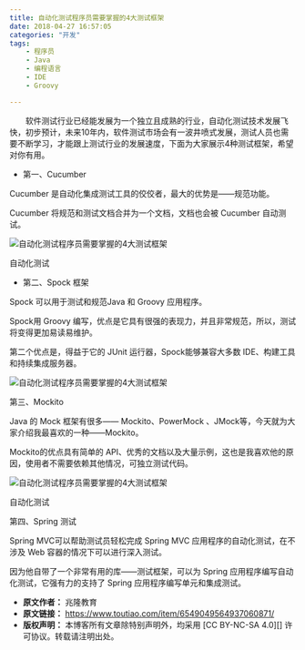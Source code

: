 ```yaml
---
title: 自动化测试程序员需要掌握的4大测试框架
date: 2018-04-27 16:57:05
categories: "开发"
tags:
	- 程序员
	- Java
	- 编程语言
	- IDE
	- Groovy

---
```


　　软件测试行业已经能发展为一个独立且成熟的行业，自动化测试技术发展飞快，初步预计，未来10年内，软件测试市场会有一波井喷式发展，测试人员也需要不断学习，才能跟上测试行业的发展速度，下面为大家展示4种测试框架，希望对你有用。

 *  第一、Cucumber

Cucumber 是自动化集成测试工具的佼佼者，最大的优势是——规范功能。

Cucumber 将规范和测试文档合并为一个文档，文档也会被 Cucumber 自动测试。

![自动化测试程序员需要掌握的4大测试框架][4]

自动化测试

 *  第二、Spock 框架

Spock 可以用于测试和规范Java 和 Groovy 应用程序。

Spock用 Groovy 编写，优点是它具有很强的表现力，并且非常规范，所以，测试将变得更加易读易维护。

第二个优点是，得益于它的 JUnit 运行器，Spock能够兼容大多数 IDE、构建工具和持续集成服务器。

![自动化测试程序员需要掌握的4大测试框架][4 1]

第三、Mockito

Java 的 Mock 框架有很多—— Mockito、PowerMock 、JMock等，今天就为大家介绍我最喜欢的一种——Mockito。

Mockito的优点具有简单的 API、优秀的文档以及大量示例，这也是我喜欢他的原因，使用者不需要依赖其他情况，可独立测试代码。

![自动化测试程序员需要掌握的4大测试框架][4 2]

自动化测试

第四、Spring 测试

Spring MVC可以帮助测试员轻松完成 Spring MVC 应用程序的自动化测试，在不涉及 Web 容器的情况下可以进行深入测试。

因为他自带了一个非常有用的库——测试框架，可以为 Spring 应用程序编写自动化测试，它强有力的支持了 Spring 应用程序编写单元和集成测试。


[4]: http://p3.pstatp.com/large/pgc-image/152481743464946a2d0d0ea
[4 1]: http://p1.pstatp.com/large/pgc-image/15248174348279f09a9c633
[4 2]: http://p3.pstatp.com/large/pgc-image/1524819391524736479659f
 *  **原文作者：** 兆隆教育
 *  **原文链接：** https://www.toutiao.com/item/6549049564937060871/
 *  **版权声明：** 本博客所有文章除特别声明外，均采用 [CC BY-NC-SA 4.0][] 许可协议。转载请注明出处。